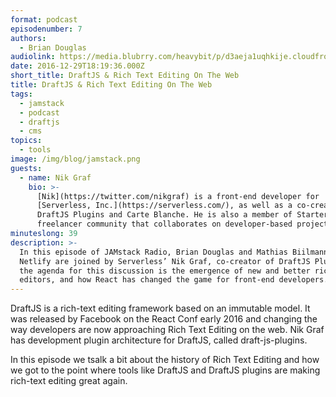 ```yaml
---
format: podcast
episodenumber: 7
authors:
  - Brian Douglas
audiolink: https://media.blubrry.com/heavybit/p/d3aeja1uqhkije.cloudfront.net/podcasts/jamstack-radio/20161007-jamstack-radio-006.mp3
date: 2016-12-29T18:19:36.000Z
short_title: DraftJS & Rich Text Editing On The Web
title: DraftJS & Rich Text Editing On The Web
tags:
  - jamstack
  - podcast
  - draftjs
  - cms
topics:
  - tools
image: /img/blog/jamstack.png
guests:
  - name: Nik Graf
    bio: >-
      [Nik](https://twitter.com/nikgraf) is a front-end developer for
      [Serverless, Inc.](https://serverless.com/), as well as a co-creator of
      DraftJS Plugins and Carte Blanche. He is also a member of StarterSquad, a
      freelancer community that collaborates on developer-based projects.
minuteslong: 39
description: >-
  In this episode of JAMstack Radio, Brian Douglas and Mathias Biilmann of
  Netlify are joined by Serverless’ Nik Graf, co-creator of DraftJS Plugins. On
  the agenda for this discussion is the emergence of new and better rich-text
  editors, and how React has changed the game for front-end developers.
---
```


DraftJS is a rich-text editing framework based on an immutable model. It was released by Facebook on the React Conf early 2016 and changing the way developers are now approaching Rich Text Editing on the web. Nik Graf has development  plugin architecture for DraftJS, called draft-js-plugins.

In this episode we tsalk a bit about the history of Rich Text Editing and how we got to the point where tools like DraftJS and DraftJS plugins are making rich-text editing great again.
